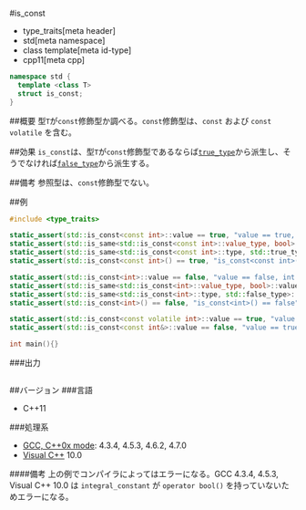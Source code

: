 #is_const
* type_traits[meta header]
* std[meta namespace]
* class template[meta id-type]
* cpp11[meta cpp]

```cpp
namespace std {
  template <class T>
  struct is_const;
}
```

##概要
型`T`が`const`修飾型か調べる。`const`修飾型は、`const` および `const volatile` を含む。


##効果
`is_const`は、型`T`が`const`修飾型であるならば[`true_type`](./integral_constant-true_type-false_type.md)から派生し、そうでなければ[`false_type`](./integral_constant-true_type-false_type.md)から派生する。


##備考
参照型は、`const`修飾型でない。


##例
```cpp
#include <type_traits>

static_assert(std::is_const<const int>::value == true, "value == true, const int is const-qualified");
static_assert(std::is_same<std::is_const<const int>::value_type, bool>::value, "value_type == bool");
static_assert(std::is_same<std::is_const<const int>::type, std::true_type>::value, "type == true_type");
static_assert(std::is_const<const int>() == true, "is_const<const int>() == true");

static_assert(std::is_const<int>::value == false, "value == false, int is not const-qualified");
static_assert(std::is_same<std::is_const<int>::value_type, bool>::value, "value_type == bool");
static_assert(std::is_same<std::is_const<int>::type, std::false_type>::value, "type == false_type");
static_assert(std::is_const<int>() == false, "is_const<int>() == false");

static_assert(std::is_const<const volatile int>::value == true, "value == true, const volatile int is const-qualified");
static_assert(std::is_const<const int&>::value == false, "value == true, const int& is not const-qualified");

int main(){}
```

###出力
```
```

##バージョン
###言語
- C++11

###処理系
- [GCC, C++0x mode](/implementation.md#gcc): 4.3.4, 4.5.3, 4.6.2, 4.7.0
- [Visual C++](/implementation.md#visual_cpp) 10.0

####備考
上の例でコンパイラによってはエラーになる。GCC 4.3.4, 4.5.3, Visual C++ 10.0 は `integral_constant` が `operator bool()` を持っていないためエラーになる。


